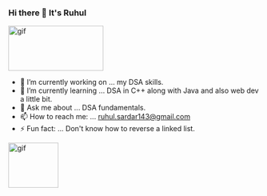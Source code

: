 ### Hi there 👋 It's Ruhul
<img alt="gif" src="https://github.com/using-namespace-ruhul/community-classroom-/blob/master/gojo-satoru-jujutsu-kaisen.gif" height="90" width="190"><br>

- 🔭 I’m currently working on ... my DSA skills.
- 🌱 I’m currently learning ... DSA in C++ along with Java and also web dev a little bit.
- 💬 Ask me about ... DSA fundamentals.
- 📫 How to reach me: ... ruhul.sardar143@gmail.com
- ⚡ Fun fact: ... Don't know how to reverse a linked list.

<img alt="gif" src="https://github.com/using-namespace-ruhul/community-classroom-/blob/master/USV0ym3bVWQJJmNu3N.gif" height="90" width="100">
